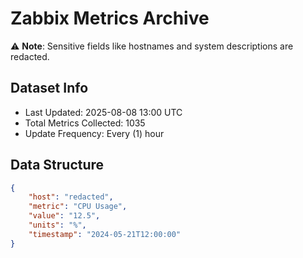 # Zabbix Metrics Archive

⚠️ **Note**: Sensitive fields like hostnames and system descriptions are redacted.

## Dataset Info
- Last Updated: 2025-08-08 13:00 UTC
- Total Metrics Collected: 1035
- Update Frequency: Every (1) hour

## Data Structure
```json
{
    "host": "redacted",
    "metric": "CPU Usage",
    "value": "12.5",
    "units": "%",
    "timestamp": "2024-05-21T12:00:00"
}
```
